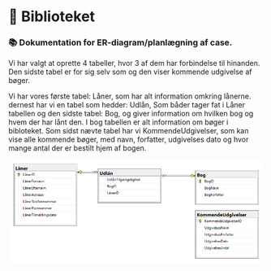 # :book: Biblioteket

### :books: Dokumentation for ER-diagram/planlægning af case.

Vi har valgt at oprette 4 tabeller, hvor 3 af dem har forbindelse til hinanden. Den sidste tabel er for sig selv som og den viser kommende udgivelse af bøger.

Vi har vores første tabel: Låner, som har alt information omkring lånerne. dernest har vi en tabel som hedder: Udlån, Som båder tager fat i Låner tabellen og den sidste tabel: Bog, og giver information om hvilken bog og hvem der har lånt den. I bog tabellen er alt information om bøger i bibloteket. 
Som sidst nævte tabel har vi KommendeUdgivelser, som kan vise alle kommende bøger, med navn, forfatter, udgivelses dato og hvor mange antal der er bestilt hjem af bogen. 

![Entity–relationship model](Erdiagram02.png)
